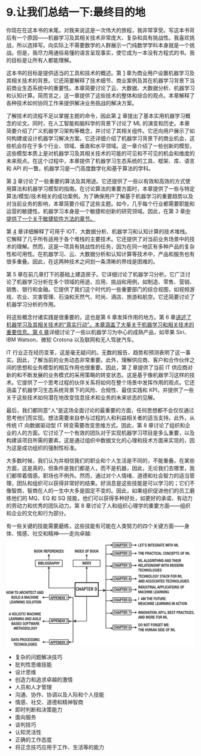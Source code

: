 # 9.让我们总结一下:最终目的地

你现在在这本书的末尾。对我来说这是一次伟大的旅程，我非常享受。写这本书背后有一个原因——机器学习及其相关技术非常庞大、复杂和具有挑战性。我喜欢挑战，所以选择写。向实际上不需要数学的人群展示一门纯数学学科本身就是一个挑战。但是，我尽力用通俗易懂的语言呈现事实，使它成为一本没有方程式的书。我的目标是让所有人都能理解。

这本书的目标是提供适当的工具和技术的概述。第 [1](1.html) 章为商业用户设置机器学习及其相关技术的背景。它还简要解释了技术细节、商业案例及其在机器学习背景下当前商业生态系统中的重要性。本章简要讨论了云、大数据、大数据分析、机器学习和认知计算。简而言之，这一章提供了这些技术的整体和综合的观点。本章解释了各种技术如何协同工作来提供解决业务挑战的解决方案。

了解技术的流程不足以掌握主题的命令，因此第 [2](2.html) 章提出了基本实用机器学习概念的论文。同时，在人工智能和脑科学的背景下讨论了 ML 的演变和历史。本章简要介绍了广义机器学习架构等概念，并讨论了其相关组件。它还向用户展示了如何构建或设计机器学习解决方案。它还详细介绍了机器学习背景下的商业机会，这些机会存在于多个行业、领域、垂直和水平领域。这一章介绍了一些创新的模型，这些模型本质上是对机器学习及其相关技术的可能的可见和不可见的机会和维度的未来观点。在这个过程中，本章提供了机器学习生态系统的工具、框架、库、语言和 API 的一瞥。机器学习是一门高度数学化和基于算法的学科。

第 [3](3.html) 章讨论了一些重要的算法及其用途。它还提供了一些以有效和高效的方式使用算法和机器学习模型的指南。在讨论算法的重要方面时，本章提供了一些与特定算法/模型/技术相关的成功案例。为了确保用户了解基于机器学习的重要趋势以及对当前业务的影响，本章简要介绍了这些主题。如今，几乎每个行业都需要职能和运营的敏捷性。机器学习本身是一个敏捷和创新的研究领域。因此，在第 3 章[中提供了一个关于敏捷软件方法的章节。](3.html)

第 [4](4.html) 章详细解释了可用于 IOT、大数据分析、机器学习和认知计算的技术堆栈。它解释了几乎所有适用于各个堆栈的主要技术。它还提供了对当前业务场景中的技术的理解。然而，这是一项具有挑战性的任务，因为在同一地区有多种产品的复杂性和可用性。在机器学习、云、大数据分析和认知计算等技术中，产品和服务也有很多重叠。因此，在这两种技术之间划一条清晰的界线是困难的。

第 5 章在前几章打下的基础上建造房子。它详细讨论了机器学习分析。它广泛讨论了机器学习分析在多个领域的用途、应用、挑战和用例，如制造、零售、营销、销售、银行和金融。它提供了我们这个时代的一些重要部门的综合视图，如视频游戏、农业、灾害管理、石油和天然气、时尚、酒店、旅游和航空。它还简要讨论了机器学习分析的作用。

将这些概念付诸实践是很重要的，这也是第 6 章发挥作用的地方。第 6 章[讲述了机器学习及其相关技术的“真实行动”。本章涵盖了大量关于机器学习和相关技术的重要信息。第 6 章](6.html)详细讨论了一些以机器学习为中心的成熟产品，如苹果 Siri、IBM Watson、微软 Crotona 以及联网和无人驾驶汽车。

IT 行业正在经历变革，这是毫无疑问的。无数的报告、趋势和预测表明了这一事实。因此，了解当前的业务动态非常重要。此外，理解供应商、客户和合作伙伴之间的思想和业务模型的相互作用也很重要。因此，第 [7](7.html) 章提供了当前 IT 供应商对新的和不断发展的业务模式的采用策略的转变状态。这是基于像机器学习这样的技术。它提供了一个思考过程的伙伴关系将如何在整个场景中发挥作用的观点。它还涵盖了机器学习生态系统背景下的风险、合规性、最佳实践和 KPI，并提供了一些关于这些技术如何潜在地改变信息技术和业务的未来状态的见解。

最后，我们都同意“人”是这场全面讨论的最重要的方面，任何思想都不会仅仅通过思考他们而实现。想法需要来自参与过程的人和利益相关者的适当支持。此外，从传统 IT 向数据驱动型 IT 转变需要改变思维方式。因此，第 8 章讨论了组织和企业的人的方面。它讨论了一个有效的团队对于实现机器学习项目是多么重要，以及构建该项目所需的要素。这是通过组织中数据文化的心理和技术方面来实现的，因为这是成功组织的强制性标准。

大多数时候，我们认为并相信我们的职业和个人生活是不同的，不能重叠。在某些方面，这是真的，但条件是我们都是人，而不是机器，因此，无论我们去哪里，我们都带着情感。职场也不例外。然而，通过对个人情绪、道德和社会智力的适当管理，团队和组织可以获得非常好的结果。好消息是这些技能是可以学习的；它们不像智商，智商在人的一生中大多是固定不变的。因此，如果组织促进他们的员工磨练他们的 MQ、EQ 和 SQ 技能，他们可以获得多种好处，如更好的承诺、有动力的劳动力和优秀的团队动力。第 8 章讨论了人和组织心理学的重要方面——组织和企业的文化和行为部分。

有一些关键的技能需要磨练，这些技能有可能在人类努力的四个关键方面——身体、情感、社交和精神——走向卓越:

![A429391_1_En_9_Figa_HTML.gif](img/A429391_1_En_9_Figa_HTML.gif)

*   复杂的问题解决技巧
*   批判性思维技能
*   设计思维
*   创造力和追求卓越的激情
*   人员和人才管理
*   沟通、协作、协调以及人际和个人技能
*   情感、社交、道德和精神智商
*   即时判断和决策能力
*   面向服务
*   谈判技巧
*   认知灵活性
*   正确的工作态度
*   将正念技巧应用于工作、生活等的能力